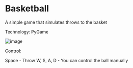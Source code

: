 # Basketball



A simple game that simulates throws to the basket


Technology:   PyGame



![image](https://user-images.githubusercontent.com/98537597/207163025-c19c20d9-eb69-4386-8aca-207ef8f060ea.png)






Control:


Space - Throw
W, S, A, D - You can control the ball manually


